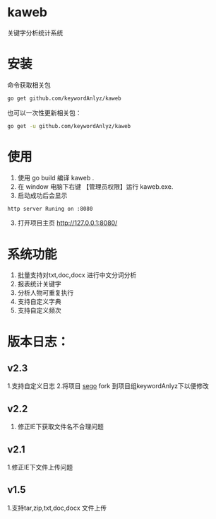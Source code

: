 # kaweb
关键字分析统计系统

# 安装
命令获取相关包
```bash
go get github.com/keywordAnlyz/kaweb
```
也可以一次性更新相关包：
```bash
go get -u github.com/keywordAnlyz/kaweb
```

# 使用
1. 使用 go build 编译 kaweb .
1. 在 window 电脑下右键 【管理员权限】运行 kaweb.exe.
2. 启动成功后会显示
```bash
http server Runing on :8080
```
  
3. 打开项目主页
http://127.0.0.1:8080/ 


# 系统功能

1. 批量支持对txt,doc,docx 进行中文分词分析
2. 报表统计关键字
3. 分析人物可重复执行
4. 支持自定义字典
5. 支持自定义频次  

# 版本日志：

## v2.3 
1.支持自定义日志
2.将项目 [sego](https://github.com/huichen/sego) fork 到项目组keywordAnlyz下以便修改

## v2.2 
1. 修正IE下获取文件名不合理问题

## v2.1 
  1.修正IE下文件上传问题

## v1.5 
  1.支持tar,zip,txt,doc,docx 文件上传